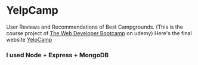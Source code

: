 # YelpCamp
User Reviews and Recommendations of Best Campgrounds. (This is the course project of [The Web Developer Bootcamp](https://www.udemy.com/course/the-web-developer-bootcamp/) on udemy)
Here's the final website [YelpCamp](https://yelpcamp-xkm.herokuapp.com/)
### I used Node + Express + MongoDB
